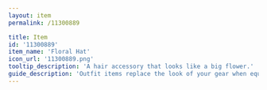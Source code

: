 ```yaml
---
layout: item
permalink: /11300889

title: Item
id: '11300889'
item_name: 'Floral Hat'
icon_url: '11300889.png'
tooltip_description: 'A hair accessory that looks like a big flower.'
guide_description: 'Outfit items replace the look of your gear when equipped.'
---
```

